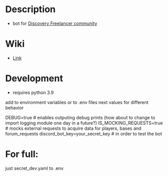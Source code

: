 # Description

- bot for [Discovery Freelancer community](https://discoverygc.com/forums/index.php)

# Wiki

- [Link](https://dd84ai.github.io/darkbot/)

# Development

- requires python 3.9

add to environment variables or to .env files next values for different behavior

DEBUG=true # enables outputing debug prints (how about to change to import logging module one day in a future?)
IS_MOCKING_REQUESTS=true # mocks external requests to acquire data for players, bases and forum_requests
discord_bot_key=your_secret_key # in order to test the bot

# For full:
just secret_dev.yaml to .env